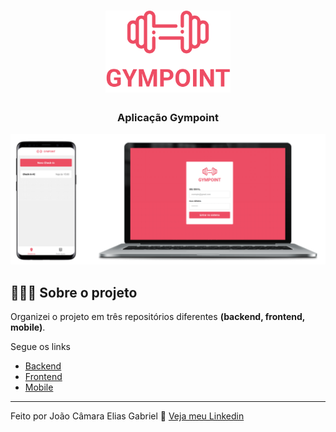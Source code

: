 <h1 align="center">
	<img alt="Gympoint" src=".github/logo.svg" width="200px" />
</h1>

<h3 align="center">
  <b>Aplicação Gympoint</b>
</h3>

<img alt="Mockup" src=".github/preview.png">

## 👨🏻‍💻 Sobre o projeto 

Organizei o projeto em três repositórios diferentes
**(backend, frontend, mobile)**.

Segue os links

- [Backend](https://github.com/jhonicamara/gympoint-api)
- [Frontend](https://github.com/jhonicamara/gympoint-web)
- [Mobile](https://github.com/jhonicamara/gympoint-mobile)

---

Feito por João Câmara Elias Gabriel 👋 [Veja meu Linkedin](https://www.linkedin.com/in/jo%C3%A3o-c%C3%A2mara-565b42184/)
